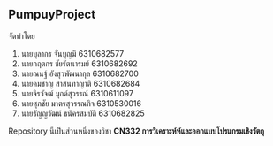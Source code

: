 <h2>PumpuyProject</h2>
<p>จัดทำโดย</p>
<ol>
	<li>นายบุลากร จั่นบุญมี 6310682577</li> 
	<li>นายกฤตกร ชัยรัตนารมย์ 6310682692</li> 
	<li>นายณนฐ์ อังสุวพัฒนากุล 6310682700</li> 
	<li>นายคมชาญ สาสนทาญาติ 6310682684</li> 
	<li>นายจิรวัจฒ์ มุกด์สุวรรณ์ 6310611097</li>
	<li>นายศุภชัย มาตรสุวรรณกิจ 6310530016</li>
	<li>นายธัญญวัฒน์ ธนัครสมบัติ 6310682825</li>
</ol>

Repository นี้เป็นส่วนหนึ่งของวิชา **CN332 การวิเคราะห์ห์และออกแบบโปรแกรมเชิงวัตถุ**
